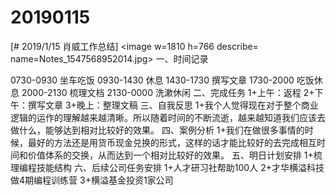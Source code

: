 # 20190115

[# 2019/1/15 肖威工作总结]
<image w=1810 h=766 describe= name=Notes_1547568952014.jpg>
一、时间记录

0730-0930 坐车吃饭
0930-1430 休息
1430-1730 撰写文章
1730-2000 吃饭休息
2000-2130 梳理文档
2130-0000 洗漱休闲
二、完成任务
1+上午：返程
2+下午：撰写文章
3+晚上：整理文稿
三、自我反思
1+我个人觉得现在对于整个商业逻辑的运作的理解越来越清晰。所以随着时间的不断流逝，越来越知道我们应该去做什么，能够达到相对比较好的效果。
四、案例分析
1+我们在做很多事情的时候，最好的方法还是用货币现金兑换的形式，这样的话才能比较好的去完成相互时间和价值体系的交换，从而达到一个相对比较好的效果。
五、明日计划安排
1+梳理编程技能结构
六、后续公司任务安排
1+人才研习社帮助100人
2+才华横溢科技做4期编程训练营
3+横溢基金投资1家公司
